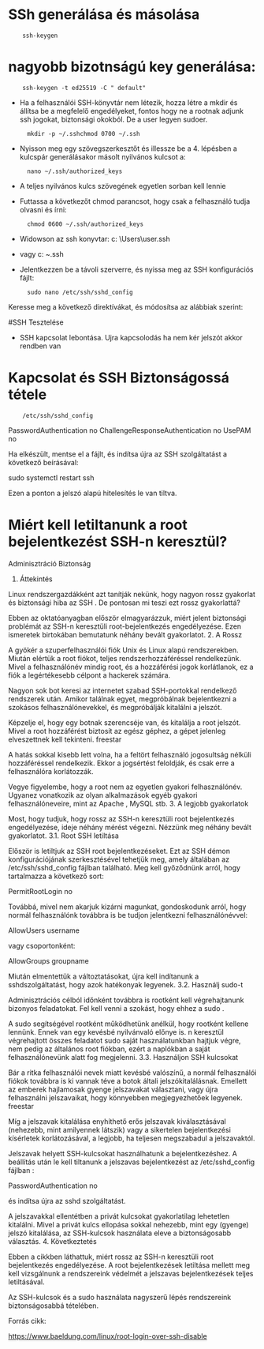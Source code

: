 # SSh generálása és másolása

        ssh-keygen

# nagyobb bizotnságú key generálása:

        ssh-keygen -t ed25519 -C " default"


- Ha a felhasználói SSH-könyvtár nem létezik, hozza létre a mkdir
és állítsa be a megfelelő engedélyeket, fontos hogy ne a  rootnak adjunk ssh jogokat, biztonsági okokból.
De a user legyen sudoer.

        mkdir -p ~/.sshchmod 0700 ~/.ssh

- Nyisson meg egy szövegszerkesztőt
és illessze be a 4. lépésben a kulcspár generálásakor másolt nyilvános kulcsot a:

        nano ~/.ssh/authorized_keys
        
- A teljes nyilvános kulcs szövegének egyetlen sorban kell lennie

- Futtassa a következőt chmod parancsot, hogy csak a felhasználó tudja olvasni és írni:

        chmod 0600 ~/.ssh/authorized_keys

- Widowson az ssh konyvtar: c: \Users\user\.ssh
- vagy c: ~\.ssh

- Jelentkezzen be a távoli szerverre, és nyissa meg az SSH konfigurációs fájlt:

        sudo nano /etc/ssh/sshd_config

Keresse meg a következő direktívákat, és módosítsa az alábbiak szerint:

#SSH Tesztelése

- SSH kapcsolat lebontása. Ujra kapcsolodás ha nem kér jelszót akkor rendben van

# Kapcsolat és SSH Biztonságossá tétele

        /etc/ssh/sshd_config

PasswordAuthentication no
ChallengeResponseAuthentication no
UsePAM no

Ha elkészült, mentse el a fájlt, és indítsa újra az SSH szolgáltatást a következő beírásával:

sudo systemctl restart ssh

Ezen a ponton a jelszó alapú hitelesítés le van tiltva.



# Miért kell letiltanunk a root bejelentkezést SSH-n keresztül?


Adminisztráció Biztonság 

1. Áttekintés

Linux rendszergazdákként azt tanítják nekünk, hogy nagyon rossz gyakorlat és biztonsági hiba az SSH . De pontosan mi teszi ezt rossz gyakorlattá?

Ebben az oktatóanyagban először elmagyarázzuk, miért jelent biztonsági problémát az SSH-n keresztüli root-bejelentkezés engedélyezése. Ezen ismeretek birtokában bemutatunk néhány bevált gyakorlatot.
2. A Rossz

A gyökér a szuperfelhasználói fiók Unix és Linux alapú rendszerekben. Miután elértük a root fiókot, teljes rendszerhozzáféréssel rendelkezünk. Mivel a felhasználónév mindig root, és a hozzáférési jogok korlátlanok, ez a fiók a legértékesebb célpont a hackerek számára.

Nagyon sok bot keresi az internetet szabad SSH-portokkal rendelkező rendszerek után. Amikor találnak egyet, megpróbálnak bejelentkezni a szokásos felhasználónevekkel, és megpróbálják kitalálni a jelszót.

Képzelje el, hogy egy botnak szerencséje van, és kitalálja a root jelszót. Mivel a root hozzáférést biztosít az egész géphez, a gépet jelenleg elveszettnek kell tekinteni.
freestar

A hatás sokkal kisebb lett volna, ha a feltört felhasználó jogosultság nélküli hozzáféréssel rendelkezik. Ekkor a jogsértést feloldják, és csak erre a felhasználóra korlátozzák.

Vegye figyelembe, hogy a root nem az egyetlen gyakori felhasználónév. Ugyanez vonatkozik az olyan alkalmazások egyéb gyakori felhasználóneveire, mint az Apache , MySQL stb.
3. A legjobb gyakorlatok

Most, hogy tudjuk, hogy rossz az SSH-n keresztüli root bejelentkezés engedélyezése, ideje néhány mérést végezni. Nézzünk meg néhány bevált gyakorlatot.
3.1. Root SSH letiltása

Először is letiltjuk az SSH root bejelentkezéseket. Ezt az SSH démon konfigurációjának szerkesztésével tehetjük meg, amely általában az /etc/ssh/sshd_config fájlban található. Meg kell győződnünk arról, hogy tartalmazza a következő sort:

PermitRootLogin no

Továbbá, mivel nem akarjuk kizárni magunkat, gondoskodunk arról, hogy normál felhasználónk továbbra is be tudjon jelentkezni felhasználónévvel:

AllowUsers username

vagy csoportonként:

AllowGroups groupname

Miután elmentettük a változtatásokat, újra kell indítanunk a sshdszolgáltatást, hogy azok hatékonyak legyenek.
3.2. Használj sudo-t

Adminisztrációs célból időnként továbbra is rootként kell végrehajtanunk bizonyos feladatokat. Fel kell venni a szokást, hogy ehhez a sudo .

A sudo segítségével rootként működhetünk anélkül, hogy rootként kellene lennünk. Ennek van egy kevésbé nyilvánvaló előnye is. n keresztül végrehajtott összes feladatot sudo saját használatunkban hajtjuk végre, nem pedig az általános root fiókban, ezért a naplókban a saját felhasználónevünk alatt fog megjelenni.
3.3. Használjon SSH kulcsokat

Bár a ritka felhasználói nevek miatt kevésbé valószínű, a normál felhasználói fiókok továbbra is ki vannak téve a botok általi jelszókitalálásnak. Emellett az emberek hajlamosak gyenge jelszavakat választani, vagy újra felhasználni jelszavaikat, hogy könnyebben megjegyezhetőek legyenek.
freestar

Míg a jelszavak kitalálása enyhíthető erős jelszavak kiválasztásával (nehezebb, mint amilyennek látszik) vagy a sikertelen bejelentkezési kísérletek korlátozásával, a legjobb, ha teljesen megszabadul a jelszavaktól.

Jelszavak helyett SSH-kulcsokat használhatunk a bejelentkezéshez. A beállítás után le kell tiltanunk a jelszavas bejelentkezést az /etc/sshd_config fájlban :

PasswordAuthentication no

és indítsa újra az sshd szolgáltatást.

A jelszavakkal ellentétben a privát kulcsokat gyakorlatilag lehetetlen kitalálni. Mivel a privát kulcs ellopása sokkal nehezebb, mint egy (gyenge) jelszó kitalálása, az SSH-kulcsok használata eleve a biztonságosabb választás.
4. Következtetés

Ebben a cikkben láthattuk, miért rossz az SSH-n keresztüli root bejelentkezés engedélyezése. A root bejelentkezések letiltása mellett meg kell vizsgálnunk a rendszereink védelmét a jelszavas bejelentkezések teljes letiltásával.

Az SSH-kulcsok és a sudo használata nagyszerű lépés rendszereink biztonságosabbá tételében.

Forrás cikk:

https://www.baeldung.com/linux/root-login-over-ssh-disable






